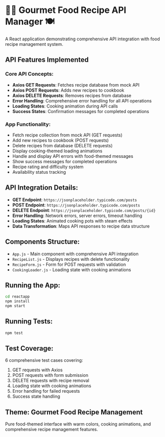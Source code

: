# 👨🍳 Gourmet Food Recipe API Manager 🍽️

A React application demonstrating comprehensive API integration with food recipe management system.

## API Features Implemented

### Core API Concepts:
- **Axios GET Requests**: Fetches recipe database from mock API
- **Axios POST Requests**: Adds new recipes to cookbook
- **Axios DELETE Requests**: Removes recipes from database
- **Error Handling**: Comprehensive error handling for all API operations
- **Loading States**: Cooking animation during API calls
- **Success States**: Confirmation messages for completed operations

### App Functionality:
- Fetch recipe collection from mock API (GET requests)
- Add new recipes to cookbook (POST requests)
- Delete recipes from database (DELETE requests)
- Display cooking-themed loading animations
- Handle and display API errors with food-themed messages
- Show success messages for completed operations
- Recipe rating and difficulty system
- Availability status tracking

## API Integration Details:
- **GET Endpoint**: `https://jsonplaceholder.typicode.com/posts`
- **POST Endpoint**: `https://jsonplaceholder.typicode.com/posts`
- **DELETE Endpoint**: `https://jsonplaceholder.typicode.com/posts/{id}`
- **Error Handling**: Network errors, server errors, timeout handling
- **Loading States**: Animated cooking pots with steam effects
- **Data Transformation**: Maps API responses to recipe data structure

## Components Structure:
- `App.js` - Main component with comprehensive API integration
- `RecipeList.js` - Displays recipes with delete functionality
- `RecipeForm.js` - Form for POST requests with validation
- `CookingLoader.js` - Loading state with cooking animations

## Running the App:
```bash
cd reactapp
npm install
npm start
```

## Running Tests:
```bash
npm test
```

## Test Coverage:
6 comprehensive test cases covering:
1. GET requests with Axios
2. POST requests with form submission
3. DELETE requests with recipe removal
4. Loading state with cooking animations
5. Error handling for failed requests
6. Success state handling

## Theme: Gourmet Food Recipe Management
Pure food-themed interface with warm colors, cooking animations, and comprehensive recipe management features.